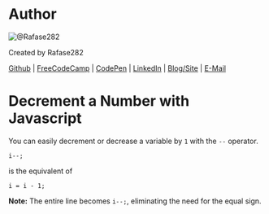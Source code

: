 # Author
![@Rafase282](https://avatars0.githubusercontent.com/Rafase282?&s=128)

Created by Rafase282

[Github](https://github.com/Rafase282) | [FreeCodeCamp](http://www.freecodecamp.com/rafase282) | [CodePen](http://codepen.io/Rafase282/) | [LinkedIn](https://www.linkedin.com/in/rafase282) | [Blog/Site](https://rafase282.wordpress.com/) | [E-Mail](mailto:rafase282@gmail.com)

# Decrement a Number with Javascript
You can easily decrement or decrease a variable by `1` with the `--` operator.

`i--;`

is the equivalent of

`i = i - 1;`

**Note:** The entire line becomes `i--;`, eliminating the need for the equal sign.
